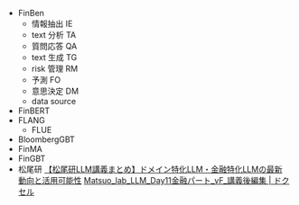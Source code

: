 - FinBen
    - 情報抽出 IE
    - text 分析 TA
    - 質問応答 QA
    - text 生成 TG
    - risk 管理 RM
    - 予測 FO
    - 意思決定 DM
    - data source
- FinBERT
- FLANG
    - FLUE
- BloombergGBT
- FinMA
- FinGBT
- 松尾研
    [【松尾研LLM講義まとめ】ドメイン特化LLM・金融特化LLMの最新動向と活用可能性](https://zenn.dev/mkj/articles/c41d81f9f4ecd5)
    [Matsuo_lab_LLM_Day11金融パート_vF_講義後編集 | ドクセル](https://www.docswell.com/s/Kangsoo-Kim/5XE62G-llm2024-domain-specific-llm#p58)